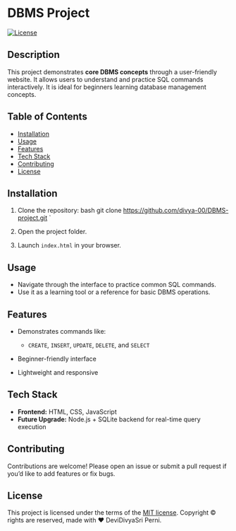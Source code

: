 # DBMS Project

[![License](https://img.shields.io/badge/license-MIT-blue.svg)](https://opensource.org/licenses/MIT)

## Description

This project demonstrates **core DBMS concepts** through a user-friendly website. It allows users to understand and practice SQL commands interactively. It is ideal for beginners learning database management concepts.

## Table of Contents

- [Installation](#installation)
- [Usage](#usage)
- [Features](#features)
- [Tech Stack](#tech-stack)
- [Contributing](#contributing)
- [License](#license)

## Installation

1. Clone the repository:
   bash
   git clone https://github.com/divya-00/DBMS-project.git
`

2. Open the project folder.
3. Launch `index.html` in your browser.

## Usage

* Navigate through the interface to practice common SQL commands.
* Use it as a learning tool or a reference for basic DBMS operations.

## Features

* Demonstrates commands like:

  * `CREATE`, `INSERT`, `UPDATE`, `DELETE`, and `SELECT`
* Beginner-friendly interface
* Lightweight and responsive

## Tech Stack

* **Frontend:** HTML, CSS, JavaScript
* **Future Upgrade:** Node.js + SQLite backend for real-time query execution

## Contributing

Contributions are welcome! Please open an issue or submit a pull request if you’d like to add features or fix bugs.

## License

This project is licensed under the terms of the [MIT license](LICENSE).
Copyright © rights are reserved, made with :heart: DeviDivyaSri Perni.
